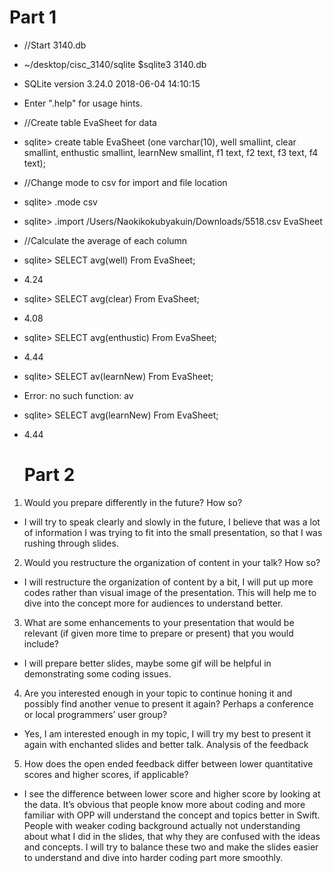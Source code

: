 # Part 1
- //Start 3140.db
- ~/desktop/cisc_3140/sqlite $sqlite3 3140.db
- SQLite version 3.24.0 2018-06-04 14:10:15
- Enter ".help" for usage hints.
- //Create table EvaSheet for data
- sqlite> create table EvaSheet (one varchar(10), well smallint, clear smallint, enthustic smallint, learnNew smallint, f1 text, f2 text, f3 text, f4 text);
- //Change mode to csv for import and file location
- sqlite> .mode csv
- sqlite> .import /Users/Naokikokubyakuin/Downloads/5518.csv EvaSheet
- //Calculate the average of each column
- sqlite> SELECT avg(well) From EvaSheet;
- 4.24
- sqlite> SELECT avg(clear) From EvaSheet;
- 4.08
- sqlite> SELECT avg(enthustic) From EvaSheet;
- 4.44
- sqlite> SELECT av(learnNew) From EvaSheet;
- Error: no such function: av
- sqlite> SELECT avg(learnNew) From EvaSheet;
- 4.44

  
  # Part 2
1. Would you prepare differently in the future? How so?
- I will try to speak clearly and slowly in the future, I believe that was a lot of information I was trying to fit into the small presentation, so that I was rushing through slides. 
2. Would you restructure the organization of content in your talk? How so?
- I will restructure the organization of content by a bit, I will put up more codes rather than visual image of the presentation. This will help me to dive into the concept more for audiences to understand better. 
3. What are some enhancements to your presentation that would be relevant (if given more time to prepare or present) that you would include?
- I will prepare better slides, maybe some gif will be helpful in demonstrating some coding issues. 


4. Are you interested enough in your topic to continue honing it and possibly find another venue to present it again? Perhaps a conference or local programmers’ user group?
- Yes, I am interested enough in my topic, I will try my best to present it again with enchanted slides and better talk. 
Analysis of the feedback
5. How does the open ended feedback differ between lower quantitative scores and higher scores, if applicable?
- I see the difference between lower score and higher score by looking at the data. It’s obvious that people know more about coding and more familiar with OPP will understand the concept and topics better in Swift. People with weaker coding background actually not understanding about what I did in the slides, that why they are confused with the ideas and concepts. I will try to balance these two and make the slides easier to understand and dive into harder coding part more smoothly.
